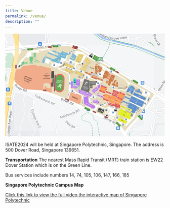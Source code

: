 ```yaml
---
title: Venue
permalink: /venue/
description: ""
---
```

![](/images/sp-campus-map.jpg)

ISATE2024 will be held at Singapore Polytechnic, Singapore.
The address is 500 Dover Road, Singapore 139651.

**Transportation**
The nearest Mass Rapid Transit (MRT) train station is EW22 Dover Station which is on the Green Line.

Bus services include numbers 14, 74, 105, 106, 147, 166, 185


**Singapore Polytechnic Campus Map**

[Click this link to view the full video the interactive map of Singapore Polytechnic](https://www.sp.edu.sg/map/)